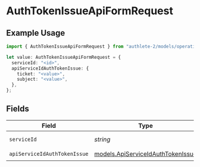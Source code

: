 # AuthTokenIssueApiFormRequest

## Example Usage

```typescript
import { AuthTokenIssueApiFormRequest } from "authlete-2/models/operations";

let value: AuthTokenIssueApiFormRequest = {
  serviceId: "<id>",
  apiServiceIdAuthTokenIssue: {
    ticket: "<value>",
    subject: "<value>",
  },
};
```

## Fields

| Field                                                                           | Type                                                                            | Required                                                                        | Description                                                                     |
| ------------------------------------------------------------------------------- | ------------------------------------------------------------------------------- | ------------------------------------------------------------------------------- | ------------------------------------------------------------------------------- |
| `serviceId`                                                                     | *string*                                                                        | :heavy_check_mark:                                                              | A service ID.                                                                   |
| `apiServiceIdAuthTokenIssue`                                                    | [models.ApiServiceIdAuthTokenIssue](../../models/apiserviceidauthtokenissue.md) | :heavy_check_mark:                                                              | N/A                                                                             |